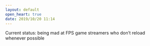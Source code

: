 ```yaml
---
layout: default
open_heart: true
date: 2019/10/20 11:14
---
```


Current status: being mad at FPS game streamers who don’t reload whenever possible
